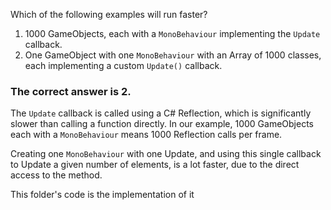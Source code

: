 Which of the following examples will run faster?

1. 1000 GameObjects, each with a ```MonoBehaviour``` implementing the ```Update``` callback.
2. One GameObject with one ```MonoBehaviour``` with an Array of 1000 classes, each implementing a custom ```Update()``` callback.


### The correct answer is 2. ###

The ```Update``` callback is called using a C# Reflection, which is significantly slower than calling a function directly. In our example, 1000 GameObjects each with a ```MonoBehaviour``` means 1000 Reflection calls per frame.

Creating one ```MonoBehaviour``` with one Update, and using this single callback to Update a given number of elements, is a lot faster, due to the direct access to the method.


This folder's code is the implementation of it
